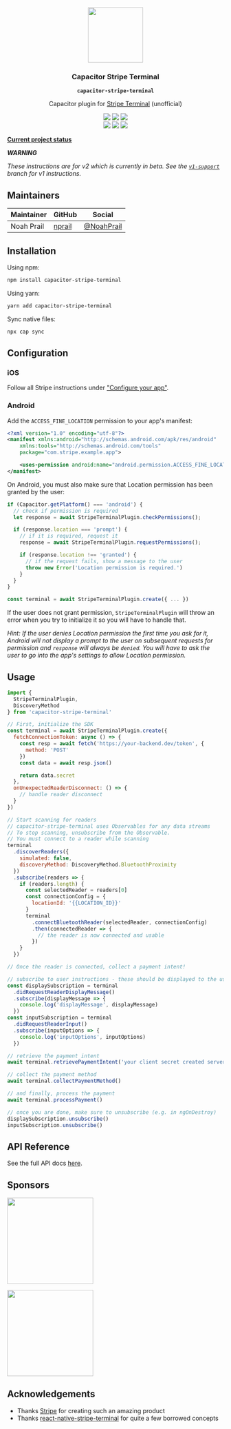 <p align="center"><br><img src="https://user-images.githubusercontent.com/236501/85893648-1c92e880-b7a8-11ea-926d-95355b8175c7.png" width="128" height="128" /></p>
<h3 align="center">Capacitor Stripe Terminal</h3>
<p align="center"><strong><code>capacitor-stripe-terminal</code></strong></p>
<p align="center">
  Capacitor plugin for <a href="https://stripe.com/terminal">Stripe Terminal</a> (unofficial)
</p>

<p align="center">
  <img src="https://img.shields.io/maintenance/yes/2021?style=flat-square" />
  <a href="https://github.com/eventonehq/capacitor-stripe-terminal/actions?query=workflow%3A%22Release%22"><img src="https://img.shields.io/github/workflow/status/eventonehq/capacitor-stripe-terminal/Release?style=flat-square" /></a>
  <a href="https://www.npmjs.com/package/capacitor-stripe-terminal"><img src="https://img.shields.io/npm/l/capacitor-stripe-terminal?style=flat-square" /></a>
<br>
  <a href="https://www.npmjs.com/package/capacitor-stripe-terminal"><img src="https://img.shields.io/npm/dw/capacitor-stripe-terminal?style=flat-square" /></a>
  <a href="https://www.npmjs.com/package/capacitor-stripe-terminal"><img src="https://img.shields.io/npm/v/capacitor-stripe-terminal?style=flat-square" /></a>
<!-- ALL-CONTRIBUTORS-BADGE:START - Do not remove or modify this section -->
<a href="#contributors-"><img src="https://img.shields.io/badge/all%20contributors-0-orange?style=flat-square" /></a>
<!-- ALL-CONTRIBUTORS-BADGE:END -->
</p>

**[Current project status](https://github.com/eventOneHQ/capacitor-stripe-terminal/discussions/42)**

**_WARNING_**

_These instructions are for v2 which is currently in beta. See the [`v1-support`](https://github.com/eventOneHQ/capacitor-stripe-terminal/tree/v1-support) branch for v1 instructions._

## Maintainers

| Maintainer | GitHub                              | Social                                      |
| ---------- | ----------------------------------- | ------------------------------------------- |
| Noah Prail | [nprail](https://github.com/nprail) | [@NoahPrail](https://twitter.com/NoahPrail) |

## Installation

Using npm:

```bash
npm install capacitor-stripe-terminal
```

Using yarn:

```bash
yarn add capacitor-stripe-terminal
```

Sync native files:

```bash
npx cap sync
```

## Configuration

### iOS

Follow all Stripe instructions under ["Configure your app"](https://stripe.com/docs/terminal/sdk/ios#configure).

### Android

Add the `ACCESS_FINE_LOCATION` permission to your app's manifest:

```xml
<?xml version="1.0" encoding="utf-8"?>
<manifest xmlns:android="http://schemas.android.com/apk/res/android"
    xmlns:tools="http://schemas.android.com/tools"
    package="com.stripe.example.app">

    <uses-permission android:name="android.permission.ACCESS_FINE_LOCATION" />
</manifest>
```

On Android, you must also make sure that Location permission has been granted by the user:

```javascript
if (Capacitor.getPlatform() === 'android') {
  // check if permission is required
  let response = await StripeTerminalPlugin.checkPermissions();

  if (response.location === 'prompt') {
    // if it is required, request it
    response = await StripeTerminalPlugin.requestPermissions();

    if (response.location !== 'granted') {
      // if the request fails, show a message to the user
      throw new Error('Location permission is required.')
    }
  }
}

const terminal = await StripeTerminalPlugin.create({ ... })
```

If the user does not grant permission, `StripeTerminalPlugin` will throw an error when you try to initialize it so you will have to handle that.

_Hint: If the user denies Location permission the first time you ask for it, Android will not display a prompt to the user on subsequent requests for permission and `response` will always be `denied`. You will have to ask the user to go into the app's settings to allow Location permission._

## Usage

```javascript
import {
  StripeTerminalPlugin,
  DiscoveryMethod
} from 'capacitor-stripe-terminal'

// First, initialize the SDK
const terminal = await StripeTerminalPlugin.create({
  fetchConnectionToken: async () => {
    const resp = await fetch('https://your-backend.dev/token', {
      method: 'POST'
    })
    const data = await resp.json()

    return data.secret
  },
  onUnexpectedReaderDisconnect: () => {
    // handle reader disconnect
  }
})

// Start scanning for readers
// capacitor-stripe-terminal uses Observables for any data streams
// To stop scanning, unsubscribe from the Observable.
// You must connect to a reader while scanning
terminal
  .discoverReaders({
    simulated: false,
    discoveryMethod: DiscoveryMethod.BluetoothProximity
  })
  .subscribe(readers => {
    if (readers.length) {
      const selectedReader = readers[0]
      const connectionConfig = {
        locationId: '{{LOCATION_ID}}'
      }
      terminal
        .connectBluetoothReader(selectedReader, connectionConfig)
        .then(connectedReader => {
          // the reader is now connected and usable
        })
    }
  })

// Once the reader is connected, collect a payment intent!

// subscribe to user instructions - these should be displayed to the user
const displaySubscription = terminal
  .didRequestReaderDisplayMessage()
  .subscribe(displayMessage => {
    console.log('displayMessage', displayMessage)
  })
const inputSubscription = terminal
  .didRequestReaderInput()
  .subscribe(inputOptions => {
    console.log('inputOptions', inputOptions)
  })

// retrieve the payment intent
await terminal.retrievePaymentIntent('your client secret created server side')

// collect the payment method
await terminal.collectPaymentMethod()

// and finally, process the payment
await terminal.processPayment()

// once you are done, make sure to unsubscribe (e.g. in ngOnDestroy)
displaySubscription.unsubscribe()
inputSubscription.unsubscribe()
```

## API Reference

See the full API docs [here](https://oss.eventone.page/capacitor-stripe-terminal).

## Sponsors

<p>
    <a href="https://event1.io/?utm_medium=opensource&utm_source=capacitor-stripe-terminal">
        <img src="https://e1-com.eventone.page/brand/wordmark/wm.svg" width="200px">
    </a>
</p>

<p>
    <a href="https://tableneeds.com/?utm_medium=opensource&utm_source=capacitor-stripe-terminal">
        <img src="https://tableneeds.com/wp-content/uploads/2021/08/tn-new.svg" width="200px">
    </a>
</p>

## Acknowledgements

- Thanks [Stripe](https://stripe.com/terminal) for creating such an amazing product
- Thanks [react-native-stripe-terminal](https://github.com/theopolisme/react-native-stripe-terminal) for quite a few borrowed concepts
